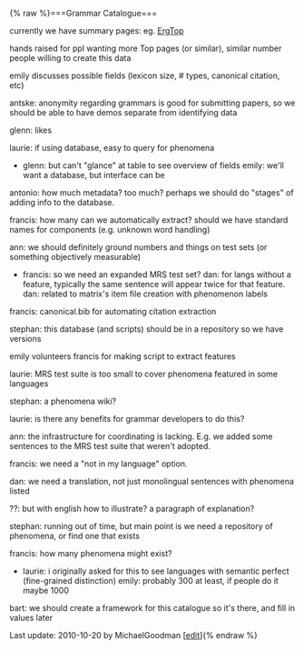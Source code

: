 {% raw %}===Grammar Catalogue===

currently we have summary pages: eg. [ErgTop](https://delph-in.github.io/docs/erg/ErgTop)

hands raised for ppl wanting more Top pages (or similar), similar number
people willing to create this data

emily discusses possible fields (lexicon size, \# types, canonical
citation, etc)

antske: anonymity regarding grammars is good for submitting papers, so
we should be able to have demos separate from identifying data

glenn: likes

laurie: if using database, easy to query for phenomena

- glenn: but can't "glance" at table to see overview of fields emily:
we'll want a database, but interface can be

antonio: how much metadata? too much? perhaps we should do "stages" of
adding info to the database.

francis: how many can we automatically extract? should we have standard
names for components (e.g. unknown word handling)

ann: we should definitely ground numbers and things on test sets (or
something objectively measurable)

- francis: so we need an expanded MRS test set? dan: for langs without
a feature, typically the same sentence will appear twice for that
feature. dan: related to matrix's item file creation with phenomenon
labels

francis: canonical.bib for automating citation extraction

stephan: this database (and scripts) should be in a repository so we
have versions

emily volunteers francis for making script to extract features

laurie: MRS test suite is too small to cover phenomena featured in some
languages

stephan: a phenomena wiki?

laurie: is there any benefits for grammar developers to do this?

ann: the infrastructure for coordinating is lacking. E.g. we added some
sentences to the MRS test suite that weren't adopted.

francis: we need a "not in my language" option.

dan: we need a translation, not just monolingual sentences with
phenomena listed

??: but with english how to illustrate? a paragraph of explanation?

stephan: running out of time, but main point is we need a repository of
phenomena, or find one that exists

francis: how many phenomena might exist?

- laurie: i originally asked for this to see languages with semantic
perfect (fine-grained distinction) emily: probably 300 at least, if
people do it maybe 1000

bart: we should create a framework for this catalogue so it's there, and
fill in values later

Last update: 2010-10-20 by MichaelGoodman [[edit](https://github.com/delph-in/docs/wiki/ParisGrammarCatalogue/_edit)]{% endraw %}